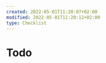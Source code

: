 ```yaml
---
created: 2022-05-01T11:20:07+02:00
modified: 2022-05-01T11:20:12+02:00
type: Checklist
---
```


# Todo

